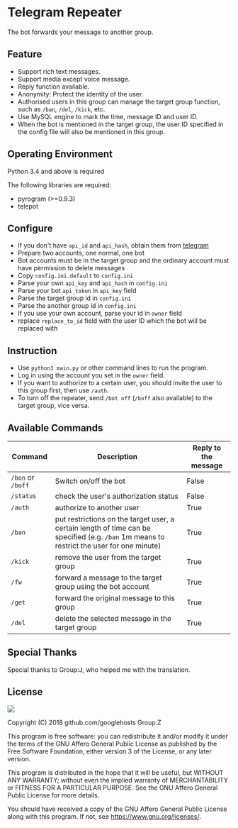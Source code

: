 # Telegram Repeater

The bot forwards your message to another group.

## Feature

* Support rich text messages.
* Support media except voice message.
* Reply function available.
* Anonymity: Protect the identity of the user.
* Authorised users in this group can manage the target group function, such as `/ban`, `/del`, `/kick`, etc.
* Use MySQL engine to mark the time,  message ID and user ID.
* When the bot is mentioned in the target group, the user ID specified in the config file will also be mentioned in this group.

## Operating Environment

Python 3.4 and above is required

The following libraries are required:

- pyrogram (>=0.9.3)
- telepot

## Configure

* If you don't have `api_id` and `api_hash`, obtain them from [telegram](https://my.telegram.org/apps)
* Prepare two accounts, one normal, one bot
* Bot accounts must be in the target group and the ordinary account must have permission to delete messages
* Copy `config.ini.default` to `config.ini`
* Parse your own `api_key` and `api_hash` in `config.ini`
* Parse your bot `api_token` in `api_key` field
* Parse the target group id in `config.ini`
* Parse the another group id in `config.ini`
* If you use your own account, parse your id in `owner` field
* replace `replace_to_id` field with the user ID which the bot will be replaced with

## Instruction

* Use `python3 main.py` or other command lines to run the program.
* Log in using the account you set in the `owner` field.
* If you want to authorize to a certain user, you should invite the user to this group first, then use `/auth`.
* To turn off the repeater, send `/bot off` (`/boff` also available) to the target group, vice versa.

## Available Commands

Command | Description | Reply to the message
---|---|---
`/bon` or `/boff` | Switch on/off the bot | False
`/status` | check the user's authorization status| False
`/auth` | authorize to another user | True
`/ban` | put restrictions on the target user, a certain length of time can be specified (e.g. `/ban` 1m means to restrict the user for one minute) | True
`/kick` | remove the user from the target group | True
`/fw` | forward a message to the target group using the bot account | True
`/get` | forward the original message to this group | True
`/del` | delete the selected message in the target group | True

## Special Thanks

Special thanks to Group:J, who helped me with the translation.

## License

[![](https://www.gnu.org/graphics/agplv3-155x51.png)](https://www.gnu.org/licenses/agpl-3.0.txt)

Copyright (C) 2018 github.com/googlehosts Group:Z

This program is free software: you can redistribute it and/or modify it under the terms of the GNU Affero General Public License as published by the Free Software Foundation, either version 3 of the License, or any later version.

This program is distributed in the hope that it will be useful, but WITHOUT ANY WARRANTY; without even the implied warranty of MERCHANTABILITY or FITNESS FOR A PARTICULAR PURPOSE. See the GNU Affero General Public License for more details.

You should have received a copy of the GNU Affero General Public License along with this program. If not, see <https://www.gnu.org/licenses/>.
